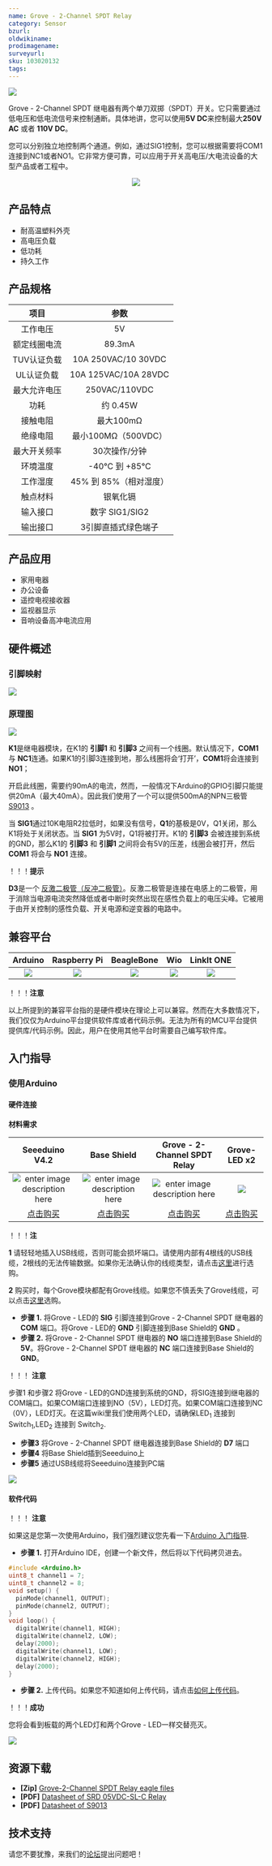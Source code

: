 ```yaml
---
name: Grove - 2-Channel SPDT Relay
category: Sensor
bzurl: 
oldwikiname: 
prodimagename:
surveyurl: 
sku: 103020132
tags:
---
```


![](https://github.com/SeeedDocument/Grove-2-Channel_SPDT_Relay/raw/master/img/mian.jpg)


Grove - 2-Channel SPDT 继电器有两个单刀双掷（SPDT）开关。它只需要通过低电压和低电流信号来控制通断。具体地讲，您可以使用**5V DC**来控制最大**250V AC** 或者 **110V DC**。

您可以分别独立地控制两个通道。例如，通过SIG1控制，您可以根据需要将COM1连接到NC1或者NO1。它非常方便可靠，可以应用于开关高电压/大电流设备的大型产品或者工程中。


<p style="text-align:center"><a href="https://www.seeedstudio.com/Grove-2-Channel-SPDT-Relay-p-3118.html" target="_blank"><img src="https://github.com/SeeedDocument/wiki_english/raw/master/docs/images/300px-Get_One_Now_Banner-ragular.png" /></a></p>

## 产品特点

- 耐高温塑料外壳
- 高电压负载
- 低功耗
- 持久工作

## 产品规格

|**项目**|**参数**|
|:----:|:----:|
|工作电压|5V|
|额定线圈电流|89.3mA|
|TUV认证负载|10A 250VAC/10 30VDC|
|UL认证负载|10A 125VAC/10A 28VDC|
|最大允许电压|250VAC/110VDC|
|功耗|约 0.45W|
|接触电阻|最大100mΩ|
|绝缘电阻|最小100MΩ（500VDC）|
|最大开关频率|30次操作/分钟|
|环境温度|-40℃ 到 +85℃|
|工作湿度|45% 到 85%（相对湿度）|
|触点材料|银氧化镉|
|输入接口|数字 SIG1/SIG2|
|输出接口|3引脚直插式绿色端子|

## 产品应用

- 家用电器
- 办公设备
- 遥控电视接收器
- 监视器显示
- 音响设备高冲电流应用

## 硬件概述

### 引脚映射

![](https://github.com/SeeedDocument/Grove-2-Channel_SPDT_Relay/raw/master/img/pin_map.jpg)

### 原理图

![](https://github.com/SeeedDocument/Grove-2-Channel_SPDT_Relay/raw/master/img/schematic.jpg)



**K1**是继电器模块，在K1的 **引脚1** 和 **引脚3** 之间有一个线圈。默认情况下，**COM1**与 **NC1**连通。如果K1的引脚3连接到地，那么线圈将会‘打开’，**COM1**将会连接到 **NO1**；

开启此线圈，需要约90mA的电流，然而，一般情况下Arduino的GPIO引脚只能提供20mA（最大40mA）。因此我们使用了一个可以提供500mA的NPN三极管[S9013](https://github.com/SeeedDocument/Grove-2-Channel_SPDT_Relay/raw/master/res/Transistors_NPN_25V-500mA.pdf)  。

当 **SIG1**通过10K电阻R2拉低时，如果没有信号，**Q1**的基极是0V，Q1关闭，那么K1将处于关闭状态。当 **SIG1** 为5V时，Q1将被打开。K1的 **引脚3** 会被连接到系统的GND，那么K1的 **引脚3** 和 **引脚1** 之间将会有5V的压差，线圈会被打开，然后 **COM1** 将会与 **NO1** 连接。

！！！**提示** 

**D3**是一个 [反激二极管（反冲二极管）](https://en.wikipedia.org/wiki/Flyback_diode)。反激二极管是连接在电感上的二极管，用于消除当电源电流突然降低或者中断时突然出现在感性负载上的电压尖峰。它被用于由开关控制的感性负载、开关电源和逆变器的电路中。


## 兼容平台


|Arduino|Raspberry Pi|BeagleBone|Wio|LinkIt ONE|
|:-:|:-:|:-:|:-:|:-:|
|![](https://raw.githubusercontent.com/SeeedDocument/wiki_english/master/docs/images/arduino_logo.jpg) |![](https://raw.githubusercontent.com/SeeedDocument/wiki_english/master/docs/images/raspberry_pi_logo.jpg) | ![](https://raw.githubusercontent.com/SeeedDocument/wiki_english/master/docs/images/bbg_logo.jpg) |![](https://raw.githubusercontent.com/SeeedDocument/wiki_english/master/docs/images/wio_logo.jpg) |![](https://raw.githubusercontent.com/SeeedDocument/wiki_english/master/docs/images/linkit_logo.jpg)  |

！！！**注意**

以上所提到的兼容平台指的是硬件模块在理论上可以兼容。然而在大多数情况下，我们仅仅为Arduino平台提供软件库或者代码示例。无法为所有的MCU平台提供提供库/代码示例。因此，用户在使用其他平台时需要自己编写软件库。


## 入门指导


### 使用Arduino

#### 硬件连接

**材料需求**

| Seeeduino V4.2 | Base Shield| Grove - 2-Channel SPDT Relay |Grove-LED x2|
|:-:|:-:|:-:|:-:|
|![enter image description here](https://raw.githubusercontent.com/SeeedDocument/Grove_Light_Sensor/master/images/gs_1.jpg)|![enter image description here](https://raw.githubusercontent.com/SeeedDocument/Grove_Light_Sensor/master/images/gs_4.jpg)|![enter image description here](https://github.com/SeeedDocument/Grove-2-Channel_SPDT_Relay/raw/master/img/thumbnail.jpg)|![](https://github.com/SeeedDocument/Grove-Round_Force_Sensor_FSR402/raw/master/img/Red%20LED.jpg)|
|<a href="http://www.seeedstudio.com/Seeeduino-V4.2-p-2517.html" target="_blank">点击购买</a>|<a href="https://www.seeedstudio.com/Base-Shield-V2-p-1378.html" target="_blank">点击购买</a>|<a href="https://www.seeedstudio.com/Grove-2-Channel-SPDT-Relay-p-3118.html" target="_blank">点击购买</a>|<a href="https://www.seeedstudio.com/Grove---Red-LED-p-1142.html" target="_blank">点击购买</a>|



！！！**注**

   **1** 请轻轻地插入USB线缆，否则可能会损坏端口。请使用内部有4根线的USB线缆，2根线的无法传输数据。如果你无法确认你的线缆类型，请点击[这里](https://www.seeedstudio.com/Micro-USB-Cable-48cm-p-1475.html)进行选购。

   **2** 购买时，每个Grove模块都配有Grove线缆。如果您不慎丢失了Grove线缆，可以点击[这里](https://www.seeedstudio.com/Grove-Universal-4-Pin-Buckled-20cm-Cable-%285-PCs-pack%29-p-936.html)选购。

- **步骤 1.**  将Grove - LED的 **SIG** 引脚连接到Grove - 2-Channel SPDT 继电器的 **COM** 端口。将Grove - LED的 **GND** 引脚连接到Base Shield的 **GND** 。
- **步骤 2.**  将Grove - 2-Channel SPDT 继电器的 **NO** 端口连接到Base Shield的 **5V**。将Grove - 2-Channel SPDT 继电器的 **NC** 端口连接到Base Shield的 **GND**。

！！！ **注意**

步骤1 和步骤2 将Grove - LED的GND连接到系统的GND，将SIG连接到继电器的COM端口。如果COM端口连接到NO（5V），LED灯亮。如果COM端口连接到NC（0V），LED灯灭。在这篇wiki里我们使用两个LED，请确保LED<sub>1</sub> 连接到 Switch<sub>1</sub>,LED<sub>2</sub> 连接到 Switch<sub>2</sub>. 

- **步骤3** 将Grove - 2-Channel SPDT 继电器连接到Base Shield的 **D7** 端口
- **步骤4** 将Base Shield插到Seeeduino上
- **步骤5** 通过USB线缆将Seeeduino连接到PC端



![](https://github.com/SeeedDocument/Grove-2-Channel_SPDT_Relay/raw/master/img/connect.jpg)


#### 软件代码


！！！ **注意**

如果这是您第一次使用Arduino，我们强烈建议您先看一下[Arduino 入门指导](http://wiki.seeedstudio.com/Getting_Started_with_Arduino/).

- **步骤 1.** 打开Arduino IDE，创建一个新文件，然后将以下代码拷贝进去。

```c++
#include <Arduino.h>
uint8_t channel1 = 7;
uint8_t channel2 = 8;
void setup() {
  pinMode(channel1, OUTPUT);
  pinMode(channel2, OUTPUT);
}
void loop() {
  digitalWrite(channel1, HIGH);
  digitalWrite(channel2, LOW);
  delay(2000);
  digitalWrite(channel1, LOW);
  digitalWrite(channel2, HIGH);
  delay(2000);
}
```

- **步骤 2.** 上传代码。如果您不知道如何上传代码，请点击[如何上传代码](http://wiki.seeedstudio.com/Upload_Code/)。
 
！！！**成功**

您将会看到板载的两个LED灯和两个Grove - LED一样交替亮灭。


![](https://github.com/SeeedDocument/Grove-2-Channel_SPDT_Relay/raw/master/img/test20180821_142634.gif)




## 资源下载

- **[Zip]** [Grove-2-Channel SPDT Relay eagle files](https://github.com/SeeedDocument/Grove-2-Channel_SPDT_Relay/raw/master/res/Grove-2-Channel_SPDT_Relay.zip)
- **[PDF]** [Datasheet of SRD 05VDC-SL-C Relay](https://github.com/SeeedDocument/Grove-2-Channel_SPDT_Relay/raw/master/res/SRD_05VDC-SL-C.pdf)
- **[PDF]** [Datasheet of S9013](https://github.com/SeeedDocument/Grove-2-Channel_SPDT_Relay/raw/master/res/Transistors_NPN_25V-500mA.pdf)



## 技术支持
请您不要犹豫，来我们的[论坛](https://forum.seeedstudio.com/)提出问题吧！